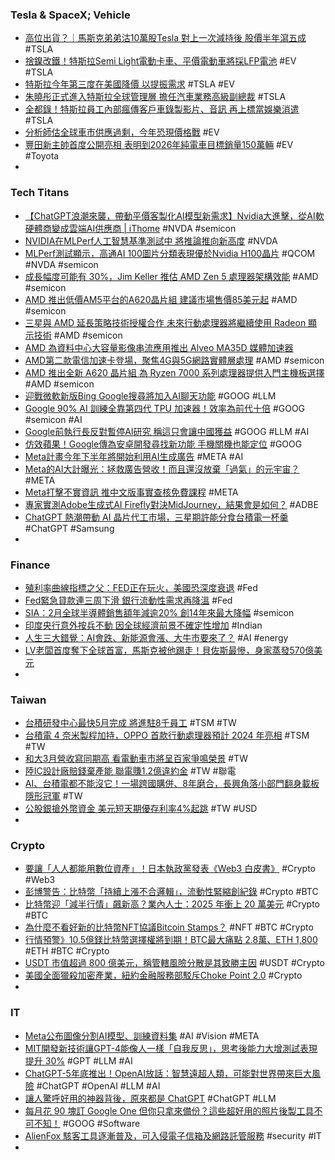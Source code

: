 ### Tesla & SpaceX; Vehicle
- [高位出貨？｜馬斯克弟弟沽10萬股Tesla 對上一次減持後 股價半年瀉五成](https://today.line.me/hk/v2/article/9mrlWRr) #TSLA
- [捨鎳改鐵！特斯拉Semi Light電動卡車、平價電動車將採LFP電池](https://news.cnyes.com/news/id/5138513) #EV #TSLA
- [特斯拉今年第三度在美國降價 以提振需求](https://m.cnyes.com/news/id/5138837) #TSLA #EV
- [朱曉彤正式進入特斯拉全球管理層 擔任汽車業務高級副總裁](https://news.cnyes.com/news/id/5138706) #TSLA
- [全都錄！特斯拉員工內部瘋傳客戶車錄製影片、音訊 再上標當娛樂消遣](https://news.cnyes.com/news/id/5138516) #TSLA
- [分析師估全球車市供應過剩，今年恐現價格戰](https://technews.tw/2023/04/06/car-glut-to-trigger-price-war-in-mid-2023/) #EV
- [豐田新主帥首度公開亮相 表明到2026年純電車目標銷量150萬輛](https://m.cnyes.com/news/id/5138913) #EV #Toyota
-
### Tech Titans
- [【ChatGPT浪潮來襲，帶動平價客製化AI模型新需求】Nvidia大進擊，從AI軟硬體商變成雲端AI供應商 | iThome](https://www.ithome.com.tw/news/156286) #NVDA #semicon
- [NVIDIA在MLPerf人工智慧基準測試中 將推論推向新高度](https://wantrich.chinatimes.com/news/20230406900926-420501) #NVDA
- [MLPerf測試顯示，高通AI 100圖片分類表現優於Nvidia H100晶片](https://tw.stock.yahoo.com/news/mlperf測試顯示-高通ai-100圖片分類表現優於nvidia-h100晶片-003254044.html) #QCOM #NVDA #semicon
- [成長幅度可能有 30%，Jim Keller 推估 AMD Zen 5 處理器架構效能](https://benchlife.info/jim-keller-tenstorrent-unveiled-amd-zen-5-data-center-cpu-performance/) #AMD #semicon
- [AMD 推出低價AM5平台的A620晶片組 建議市場售價85美元起](https://www.computerdiy.com.tw/amd-a620/) #AMD #semicon
- [三星與 AMD 延長策略技術授權合作 未來行動處理器將繼續使用 Radeon 顯示技術](https://www.cool3c.com/article/191746) #AMD #semicon
- [AMD 為資料中心大容量影像串流應用推出 Alveo MA35D 媒體加速器](https://news.xfastest.com/interview/126207/amd-為資料中心大容量影像串流應用推出-alveo-ma35d-媒體加速/)
- [AMD第二款電信加速卡登場，聚焦4G與5G網路實體層處理](https://www.ithome.com.tw/review/156133) #AMD #semicon
- [AMD 推出全新 A620 晶片組 為 Ryzen 7000 系列處理器提供入門主機板選擇](https://gnn.gamer.com.tw/detail.php?sn=247916) #AMD #semicon
- [迎戰微軟新版Bing Google搜尋將加入AI聊天功能](https://m.cnyes.com/news/id/5138499) #GOOG #LLM
- [Google 90% AI 訓練全靠第四代 TPU 加速器！效率為前代十倍](https://www.inside.com.tw/article/31235-google-AI-TPU) #GOOG #semicon #AI
- [Google前執行長反對暫停AI研究 稱這只會讓中國獲益](https://news.cnyes.com/news/id/5138830) #GOOG #LLM #AI
- [仿效蘋果！Google傳為安卓開發尋找新功能  手機關機也能定位](https://3c.ltn.com.tw/news/52689) #GOOG
- [Meta計畫今年下半年將開始利用AI生成廣告](https://www.ithome.com.tw/news/156257) #META #AI
- [Meta的AI大計曝光：拯救廣告營收！而且還沒放棄「過氣」的元宇宙？](https://tw.news.yahoo.com/meta的ai大計曝光-拯救廣告營收-而且還沒放棄-過氣-的元宇宙-065214164.html) #META
- [Meta打擊不實資訊 推中文版事實查核免費課程](https://tw.news.yahoo.com/meta打擊不實資訊-推中文版事實查核免費課程-045516503.html) #META
- [專家實測Adobe生成式AI Firefly對決MidJourney，結果會是如何？](https://www.techbang.com/posts/105220-what-will-be-the-outcome-of-the-fledgling-ai-drawing-adobe) #ADBE
- [ChatGPT 熱潮帶動 AI 晶片代工市場，三星期許能分食台積電一杯羹](https://technews.tw/2023/04/06/three-weeks-may-be-able-to-share-the-ai-chip-foundry-market/) #ChatGPT #Samsung
-
### Finance
- [殖利率曲線指標之父：FED正在玩火，美國恐深度衰退](https://www.moneydj.com/kmdj/news/newsviewer.aspx?a=93c8628f-c83e-4edc-8e01-3551943f68d2) #Fed
- [Fed緊急貸款連三周下滑 銀行流動性需求再降溫](https://news.cnyes.com/news/id/5138519) #Fed
- [SIA：2月全球半導體銷售額年減逾20% 創14年來最大降幅](https://m.cnyes.com/news/id/5138526) #semicon
- [印度央行意外按兵不動 因全球經濟前景不確定性增加](https://news.cnyes.com/news/id/5137731) #Indian
- [人生三大錯覺：AI會跌、新能源會漲、大牛市要來了？](https://m.hk.investing.com/analysis/article-104184) #AI #energy
- [LV老闆首度奪下全球首富，馬斯克被他踢走！貝佐斯最慘，身家蒸發570億美元](https://www.bnext.com.tw/article/74700/the-worlds-billionaires-2023-)
-
### Taiwan
- [台積研發中心最快5月完成 將進駐8千員工](https://ctee.com.tw/news/tech/839384.html) #TSM #TW
- [台積電 4 奈米製程加持，OPPO 首款行動處理器預計 2024 年亮相](https://technews.tw/2023/04/07/oppos-first-mobile-processor-is-expected-to-debut-in-2024/) #TSM #TW
- [和大3月營收寫同期高 看電動車市將呈百家爭鳴榮景](https://news.cnyes.com/news/id/5139029) #TW
- [陸IC設計廠賠錢棄產能 聯電賺1.2億違約金](https://ctee.com.tw/news/china/838992.html) #TW #聯電
- [AI、台積電都不能沒它！一場跨國購併、8年磨合，長興角落小部門翻身載板隱形冠軍](https://today.line.me/tw/v2/article/PGXQNLj) #TW
- [公股銀搶外幣資金 美元短天期優存利率4%起跳](https://news.cnyes.com/news/id/5138842) #TW #USD
-
### Crypto
- [要讓「人人都能用數位資產」！日本執政黨發表《Web3 白皮書》](https://blockcast.it/2023/04/07/japans-ruling-party-published-web3-white-paper-to-promote-industry-growth/) #Crypto #Web3
- [彭博警告：比特幣「持續上漲不合邏輯」，流動性緊縮創紀錄](https://www.blocktempo.com/bloomberg-said-bitcoin-continued-rise-may-be-illogical/) #Crypto #BTC
- [比特幣迎「減半行情」飆新高？業內人士：2025 年衝上 20 萬美元](https://blockcast.it/2023/04/06/bitcoin-on-track-to-hit-180000-in-its-next-halving-cycle-longtime-market-participant-said/) #Crypto #BTC
- [為什麼不看好新的比特幣NFT協議Bitcoin Stamps？](https://m.cnyes.com/news/id/5138777) #NFT #BTC #Crypto
- [行情預警》10.5億鎂比特幣選擇權將到期！BTC最大痛點 2.8萬、ETH 1,800](https://www.blocktempo.com/over-1-billion-btc-and-eth-options-expire-today-shanghai/) #ETH #BTC #Crypto
- [USDT 市值超過 800 億美元，稱管轄風險分散是其致勝主因](https://abmedia.io/usdt-market-cap-over-8e-jurisdictional-diversify-is-key-factor) #USDT #Crypto
- [美國全面獵殺加密產業，紐約金融服務部駁斥Choke Point 2.0](https://abmedia.io/us-hunt-for-crypto-called-choke-point-2-0) #Crypto
-
### IT
- [Meta公布圖像分割AI模型、訓練資料集](https://www.ithome.com.tw/news/156259) #AI #Vision #META
- [MIT開發新技術讓GPT-4能像人一樣「自我反思」，思考後能力大增測試表現提升 30%](https://www.techbang.com/posts/105182-gpt-4-increased-ability-after-self-reflection-and-improved) #GPT #LLM #AI
- [ChatGPT-5年底推出！OpenAI放話：智慧遠超人類，可能對世界帶來巨大風險](https://www.blocktempo.com/will-chatgpt-surpass-human-intelligence-gpt-5-to-be-released-at-the-end-of-this-year/) #ChatGPT #OpenAI #LLM #AI
- [讓人驚呼好用的神器背後，原來都是 ChatGPT](https://technews.tw/2023/04/07/all-is-chatgpt/) #ChatGPT #LLM
- [每月花 90 塊訂 Google One 但你只拿來備份？這些超好用的照片後製工具不可不知！](https://agirls.aotter.net/post/62037) #GOOG #Software
- [AlienFox 駭客工具逐漸普及，可入侵電子信箱及網路託管服務](https://technews.tw/2023/04/07/alienfox-hacking-tools-are-gaining-popularity-in-recent-days/) #security #IT
-